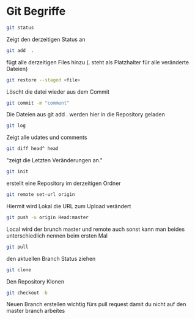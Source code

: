 # Git Begriffe

```bash
git status
```
Zeigt den derzeitigen Status an

```bash
git add  .
```
fügt alle derzeitigen Files hinzu (. steht als Platzhalter für alle veränderte Dateien)
```bash
git restore --staged <file>
```
Löscht die datei wieder aus dem Commit
```bash
git commit -m "comment"
```
Die Dateien aus git add . werden hier in die Repository geladen
```bash
git log
```
Zeigt alle udates und comments
```bash
git diff head^ head
```
"zeigt die Letzten Veränderungen an."
```bash
git init
```
erstellt eine Repository im derzeitigen Ordner
```bash
git remote set-url origin
```
Hiermit wird Lokal  die URL zum Upload verändert
```bash
git push -u origin Head:master
```
Local wird der brunch master und remote auch sonst kann man beides unterschiedlich nennen beim ersten Mal
```bash
git pull 
```
den aktuellen Branch Status ziehen
```bash
git clone 
```
Den Repository Klonen
```bash
git checkout -b 
```
Neuen Branch erstellen wichtig fürs pull request damit du nicht auf den master branch arbeites 
